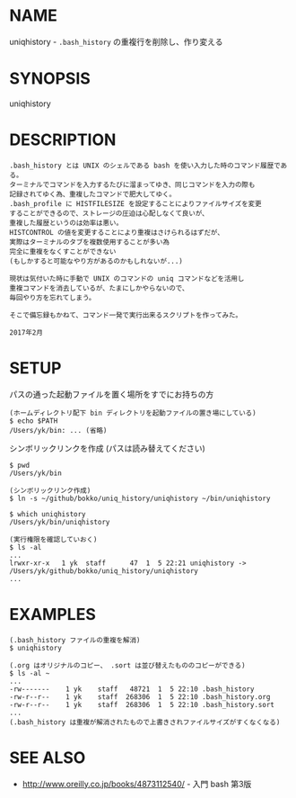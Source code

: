 # NAME

uniqhistory - `.bash_history` の重複行を削除し、作り変える

# SYNOPSIS

uniqhistory

# DESCRIPTION

```
.bash_history とは UNIX のシェルである bash を使い入力した時のコマンド履歴である。
ターミナルでコマンドを入力するたびに溜まってゆき、同じコマンドを入力の際も
記録されてゆく為、重複したコマンドで肥大してゆく。
.bash_profile に HISTFILESIZE を設定することによりファイルサイズを変更
することができるので、ストレージの圧迫は心配しなくて良いが、
重複した履歴というのは効率は悪い。
HISTCONTROL の値を変更することにより重複はさけられるはずだが、
実際はターミナルのタブを複数使用することが多い為
完全に重複をなくすことができない
(もしかすると可能なやり方があるのかもしれないが...)

現状は気付いた時に手動で UNIX のコマンドの uniq コマンドなどを活用し
重複コマンドを消去しているが、たまにしかやらないので、
毎回やり方を忘れてしまう。

そこで備忘録もかねて、コマンド一発で実行出来るスクリプトを作ってみた。

2017年2月
```

# SETUP

パスの通った起動ファイルを置く場所をすでにお持ちの方

```
(ホームディレクトリ配下 bin ディレクトリを起動ファイルの置き場にしている)
$ echo $PATH
/Users/yk/bin: ... (省略)
```

シンボリックリンクを作成 (パスは読み替えてください)

```
$ pwd
/Users/yk/bin

(シンボリックリンク作成)
$ ln -s ~/github/bokko/uniq_history/uniqhistory ~/bin/uniqhistory

$ which uniqhistory
/Users/yk/bin/uniqhistory

(実行権限を確認していおく)
$ ls -al
...
lrwxr-xr-x   1 yk  staff      47  1  5 22:21 uniqhistory -> /Users/yk/github/bokko/uniq_history/uniqhistory
...
```

# EXAMPLES

```
(.bash_history ファイルの重複を解消)
$ uniqhistory

(.org はオリジナルのコピー、 .sort は並び替えたもののコピーができる)
$ ls -al ~
...
-rw-------    1 yk    staff   48721  1  5 22:10 .bash_history
-rw-r--r--    1 yk    staff  268306  1  5 22:10 .bash_history.org
-rw-r--r--    1 yk    staff  268306  1  5 22:10 .bash_history.sort
...
(.bash_history は重複が解消されたもので上書きされファイルサイズがすくなくなる)

```

# SEE ALSO

- <http://www.oreilly.co.jp/books/4873112540/> - 入門 bash 第3版
